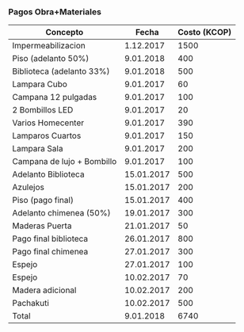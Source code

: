 ### Pagos Obra+Materiales

|Concepto | Fecha | Costo (KCOP)|
| ------- | ------| ----------- |
| Impermeabilizacion | 1.12.2017 | 1500|
| Piso (adelanto 50%) | 9.01.2018 | 400|
| Biblioteca (adelanto 33%) | 9.01.2018 | 500|
| Lampara Cubo | 9.01.2017 | 60|
| Campana 12 pulgadas | 9.01.2017 | 100|
| 2 Bombillos LED | 9.01.2017 | 20|
| Varios Homecenter | 9.01.2017 | 390|
| Lamparos Cuartos | 9.01.2017 | 150|
| Lampara Sala | 9.01.2017 | 200 |
| Campana de lujo + Bombillo | 9.01.2017 | 100 |
| Adelanto Biblioteca | 15.01.2017| 500|
| Azulejos | 15.01.2017 | 200|
| Piso (pago final) | 15.01.2017 | 400|
| Adelanto chimenea (50%)| 19.01.2017 | 300|
| Maderas Puerta | 21.01.2017 | 50|
| Pago final biblioteca | 26.01.2017 | 800|
| Pago final chimenea | 27.01.2017 | 300 |
| Espejo | 27.01.2017 | 100 |
| Espejo | 10.02.2017 | 70|
| Madera adicional | 10.02.2017 | 200|
| Pachakuti | 10.02.2017 | 500 |
| Total | 9.01.2018 | 6740|

